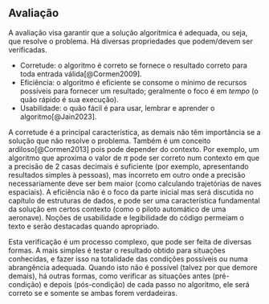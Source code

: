## Avaliação

A avaliação visa garantir que a solução algorítmica é adequada, ou seja, que resolve o problema. Há diversas propriedades que podem/devem ser verificadas.

* Corretude: o algoritmo é correto se fornece o resultado correto para toda entrada válida[@Cormen2009].
* Eficiência: o algoritmo é eficiente se consome o mínimo de recursos possíveis para fornecer um resultado; geralmente o foco é em *tempo* (o quão rápido é sua execução).
* Usabilidade: o quão fácil é para usar, lembrar e aprender o algoritmo[@Jain2023].

A corretude é a principal característica, as demais não têm importância se a solução que não resolve o problema. Também é um conceito ardiloso[@Cormen2013] pois pode depender do contexto. Por exemplo, um algoritmo que aproxima o valor de $\pi$ pode ser correto num contexto em que a precisão de 2 casas decimais é suficiente (por exemplo, apresentando resultados simples à pessoas), mas incorreto em outro onde a precisão necessariamente deve ser bem maior (como calculando trajetórias de naves espaciais). A eficiência não é o foco da parte inicial mas será discutida no capítulo de estruturas de dados, e pode ser uma característica fundamental da solução em certos contexto (como o piloto automático de uma aeronave). Noções de usabilidade e legibilidade do código permeiam o texto e serão destacadas quando apropriado.

Esta verificação é um processo complexo, que pode ser feita de diversas formas. A mais simples é testar o resultado obtido para situações conhecidas, e fazer isso na totalidade das condições possíveis ou numa abrangência adequada. Quando isto não é possível (talvez por que demore demais), há outras formas, como verificar as situações antes (pré-condição) e depois (pós-condição) de cada passo no algoritmo, ele será correto se e somente se ambas forem verdadeiras.
